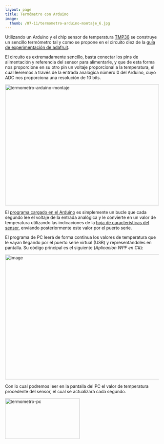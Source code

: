 ```yaml
---
layout: page
title: Termómetro con Arduino
image:
  thumb: /07-11/termometro-arduino-montaje_6.jpg
---
```


Utilizando un Arduino y el chip sensor de temperatura <a href="http://oomlout.com/ARDX/ZZ-DATA/TMP36.pdf" target="_blank">TMP36</a> se construye un sencillo termómetro tal y como se propone en el circuito diez de la <a href="http://www.adafruit.com/index.php?main_page=product_info&amp;cPath=17&amp;products_id=170&amp;zenid=bb5442d0730420f91821f153c5b3babf" target="_blank">guía de experimentación de adafruit</a>.

El circuito es extremadamente sencillo, basta conectar los pins de alimentación y referencia del sensor para alimentarle, y que de esta forma nos proporcione en su otro pin un voltaje proporcional a la temperatura, el cual leeremos a través de la entrada analógica número 0 del Arduino, cuyo ADC nos proporciona una resolución de 10 bits.

<a href="{{ site.baseurl }}/images/07-11/termometro-arduino-montaje_6.jpg"><img style="border-right-width: 0px; display: inline; border-top-width: 0px; border-bottom-width: 0px; border-left-width: 0px" title="termometro-arduino-montaje" border="0" alt="termometro-arduino-montaje" src="{{ site.baseurl }}/images/07-11/termometro-arduino-montaje_thumb_2.jpg" width="504" height="396" /></a>

El <a href="http://www.oomlout.com/ARDX/CIRC10/CIRC10-code.txt" target="_blank">programa cargado en el Arduino</a> es simplemente un bucle que cada segundo lee el voltaje de la entrada analógica y le convierte en un valor de temperatura utilizando las indicaciones de la <a href="http://oomlout.com/ARDX/ZZ-DATA/TMP36.pdf" target="_blank">hoja de características del sensor</a>, enviando posteriormente este valor por el puerto serie.

El programa de PC leerá de forma continua los valores de temperatura que le vayan llegando por el puerto serie virtual (USB) y representándoles en pantalla. Su código principal es el siguiente (<em>Aplicacion WPF en C#</em>):

<a href="{{ site.baseurl }}/images/07-11/image_4.png"><img style="border-right-width: 0px; display: inline; border-top-width: 0px; border-bottom-width: 0px; border-left-width: 0px" title="image" border="0" alt="image" src="{{ site.baseurl }}/images/07-11/image_thumb_1.png" width="509" height="409" /></a>

Con lo cual podremos leer en la pantalla del PC el valor de temperatura procedente del sensor, el cual se actualizará cada segundo.

<a href="{{ site.baseurl }}/images/07-11/termometro-pc_2.png"><img style="border-right-width: 0px; display: inline; border-top-width: 0px; border-bottom-width: 0px; border-left-width: 0px" title="termometro-pc" border="0" alt="termometro-pc" src="{{ site.baseurl }}/images/07-11/termometro-pc_thumb.png" width="244" height="133" /></a>